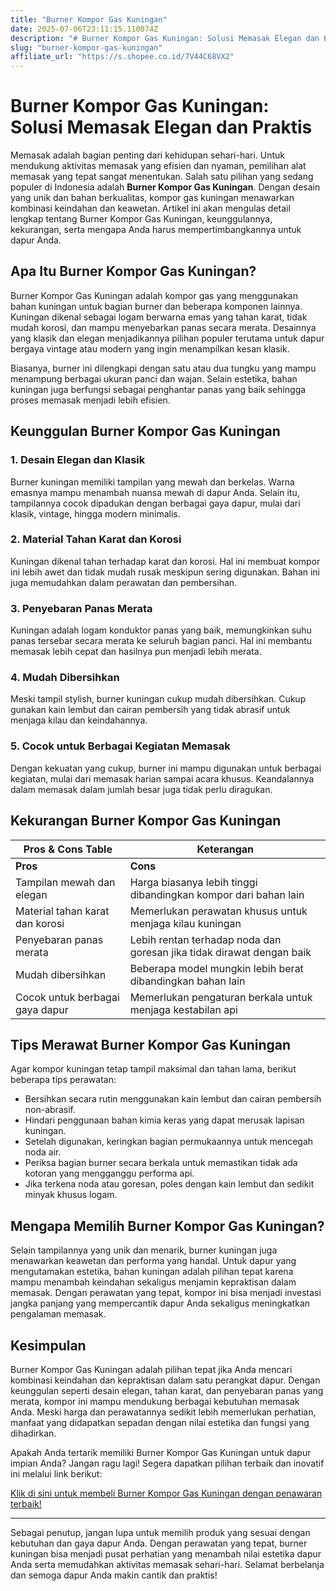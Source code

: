 ```yaml
---
title: "Burner Kompor Gas Kuningan"
date: 2025-07-06T23:11:15.110074Z
description: "# Burner Kompor Gas Kuningan: Solusi Memasak Elegan dan Praktis..."
slug: "burner-kompor-gas-kuningan"
affiliate_url: "https://s.shopee.co.id/7V44C68VX2"
---
```

# Burner Kompor Gas Kuningan: Solusi Memasak Elegan dan Praktis

Memasak adalah bagian penting dari kehidupan sehari-hari. Untuk mendukung aktivitas memasak yang efisien dan nyaman, pemilihan alat memasak yang tepat sangat menentukan. Salah satu pilihan yang sedang populer di Indonesia adalah **Burner Kompor Gas Kuningan**. Dengan desain yang unik dan bahan berkualitas, kompor gas kuningan menawarkan kombinasi keindahan dan keawetan. Artikel ini akan mengulas detail lengkap tentang Burner Kompor Gas Kuningan, keunggulannya, kekurangan, serta mengapa Anda harus mempertimbangkannya untuk dapur Anda.

## Apa Itu Burner Kompor Gas Kuningan?

Burner Kompor Gas Kuningan adalah kompor gas yang menggunakan bahan kuningan untuk bagian burner dan beberapa komponen lainnya. Kuningan dikenal sebagai logam berwarna emas yang tahan karat, tidak mudah korosi, dan mampu menyebarkan panas secara merata. Desainnya yang klasik dan elegan menjadikannya pilihan populer terutama untuk dapur bergaya vintage atau modern yang ingin menampilkan kesan klasik.

Biasanya, burner ini dilengkapi dengan satu atau dua tungku yang mampu menampung berbagai ukuran panci dan wajan. Selain estetika, bahan kuningan juga berfungsi sebagai penghantar panas yang baik sehingga proses memasak menjadi lebih efisien.

## Keunggulan Burner Kompor Gas Kuningan

### 1. Desain Elegan dan Klasik

Burner kuningan memiliki tampilan yang mewah dan berkelas. Warna emasnya mampu menambah nuansa mewah di dapur Anda. Selain itu, tampilannya cocok dipadukan dengan berbagai gaya dapur, mulai dari klasik, vintage, hingga modern minimalis.

### 2. Material Tahan Karat dan Korosi

Kuningan dikenal tahan terhadap karat dan korosi. Hal ini membuat kompor ini lebih awet dan tidak mudah rusak meskipun sering digunakan. Bahan ini juga memudahkan dalam perawatan dan pembersihan.

### 3. Penyebaran Panas Merata

Kuningan adalah logam konduktor panas yang baik, memungkinkan suhu panas tersebar secara merata ke seluruh bagian panci. Hal ini membantu memasak lebih cepat dan hasilnya pun menjadi lebih merata.

### 4. Mudah Dibersihkan

Meski tampil stylish, burner kuningan cukup mudah dibersihkan. Cukup gunakan kain lembut dan cairan pembersih yang tidak abrasif untuk menjaga kilau dan keindahannya.

### 5. Cocok untuk Berbagai Kegiatan Memasak

Dengan kekuatan yang cukup, burner ini mampu digunakan untuk berbagai kegiatan, mulai dari memasak harian sampai acara khusus. Keandalannya dalam memasak dalam jumlah besar juga tidak perlu diragukan.

## Kekurangan Burner Kompor Gas Kuningan

| **Pros & Cons Table**                          | **Keterangan**                                                                                |
|------------------------------------------------|------------------------------------------------------------------------------------------------|
| **Pros**                                     | **Cons**                                                                                      |
| Tampilan mewah dan elegan                     | Harga biasanya lebih tinggi dibandingkan kompor dari bahan lain                            |
| Material tahan karat dan korosi               | Memerlukan perawatan khusus untuk menjaga kilau kuningan                                 |
| Penyebaran panas merata                        | Lebih rentan terhadap noda dan goresan jika tidak dirawat dengan baik                     |
| Mudah dibersihkan                            | Beberapa model mungkin lebih berat dibandingkan bahan lain                                |
| Cocok untuk berbagai gaya dapur               | Memerlukan pengaturan berkala untuk menjaga kestabilan api                                |

## Tips Merawat Burner Kompor Gas Kuningan

Agar kompor kuningan tetap tampil maksimal dan tahan lama, berikut beberapa tips perawatan:

- Bersihkan secara rutin menggunakan kain lembut dan cairan pembersih non-abrasif.
- Hindari penggunaan bahan kimia keras yang dapat merusak lapisan kuningan.
- Setelah digunakan, keringkan bagian permukaannya untuk mencegah noda air.
- Periksa bagian burner secara berkala untuk memastikan tidak ada kotoran yang mengganggu performa api.
- Jika terkena noda atau goresan, poles dengan kain lembut dan sedikit minyak khusus logam.

## Mengapa Memilih Burner Kompor Gas Kuningan?

Selain tampilannya yang unik dan menarik, burner kuningan juga menawarkan keawetan dan performa yang handal. Untuk dapur yang mengutamakan estetika, bahan kuningan adalah pilihan tepat karena mampu menambah keindahan sekaligus menjamin kepraktisan dalam memasak. Dengan perawatan yang tepat, kompor ini bisa menjadi investasi jangka panjang yang mempercantik dapur Anda sekaligus meningkatkan pengalaman memasak.

## Kesimpulan

Burner Kompor Gas Kuningan adalah pilihan tepat jika Anda mencari kombinasi keindahan dan kepraktisan dalam satu perangkat dapur. Dengan keunggulan seperti desain elegan, tahan karat, dan penyebaran panas yang merata, kompor ini mampu mendukung berbagai kebutuhan memasak Anda. Meski harga dan perawatannya sedikit lebih memerlukan perhatian, manfaat yang didapatkan sepadan dengan nilai estetika dan fungsi yang dihadirkan.

Apakah Anda tertarik memiliki Burner Kompor Gas Kuningan untuk dapur impian Anda? Jangan ragu lagi! Segera dapatkan pilihan terbaik dan inovatif ini melalui link berikut:

[Klik di sini untuk membeli Burner Kompor Gas Kuningan dengan penawaran terbaik!](https://s.shopee.co.id/7V44C68VX2)  
   
---

Sebagai penutup, jangan lupa untuk memilih produk yang sesuai dengan kebutuhan dan gaya dapur Anda. Dengan perawatan yang tepat, burner kuningan bisa menjadi pusat perhatian yang menambah nilai estetika dapur Anda serta memudahkan aktivitas memasak sehari-hari. Selamat berbelanja dan semoga dapur Anda makin cantik dan praktis!